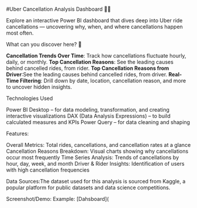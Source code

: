 #Uber Cancellation Analysis Dashboard 🚗❌

Explore an interactive Power BI dashboard that dives deep into Uber ride cancellations — uncovering why, when, and where cancellations happen most often.

What can you discover here? 👀

**Cancellation Trends Over Time**: Track how cancellations fluctuate hourly, daily, or monthly.
**Top Cancellation Reasons**: See the leading causes behind cancelled rides, from rider.
**Top Cancellation Reasons from Driver**:See the leading causes behind cancelled rides, from driver.
**Real-Time Filtering**: Drill down by date, location, cancellation reason, and more to uncover hidden insights.

Technologies Used

Power BI Desktop – for data modeling, transformation, and creating interactive visualizations
DAX (Data Analysis Expressions) – to build calculated measures and KPIs
Power Query – for data cleaning and shaping


Features:

Overall Metrics: Total rides, cancellations, and cancellation rates at a glance
Cancellation Reasons Breakdown: Visual charts showing why cancellations occur most frequently
Time Series Analysis: Trends of cancellations by hour, day, week, and month
Driver & Rider Insights: Identification of users with high cancellation frequencies

Data Sources:The dataset used for this analysis is sourced from Kaggle, a popular platform for public datasets and data science competitions.

Screenshot/Demo:
Example: [Dahsboard]( 
